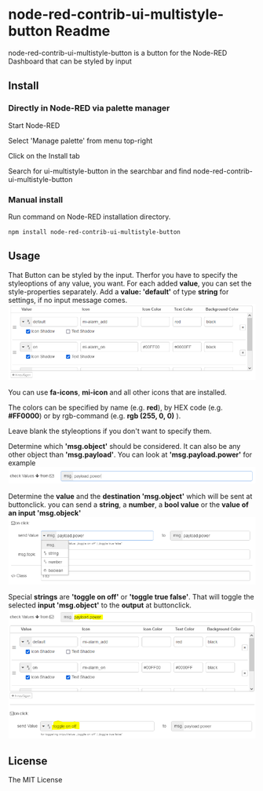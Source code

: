 # node-red-contrib-ui-multistyle-button Readme
node-red-contrib-ui-multistyle-button is a button for the Node-RED Dashboard that can be styled by input

## Install

### Directly in Node-RED via palette manager

Start Node-RED

Select 'Manage palette' from menu top-right

Click on the Install tab

Search for ui-multistyle-button in the searchbar and find node-red-contrib-ui-multistyle-button

### Manual install

Run command on Node-RED installation directory.

    npm install node-red-contrib-ui-multistyle-button

## Usage

That Button can be styled by the input. Therfor you have to specify the styleoptions of any value, you want.
For each added **value**, you can set the style-properties separately.
Add a **value: 'default'** of type **string** for settings, if no input message comes.
![values Example](https://raw.githubusercontent.com/icke1983/node-red-contrib-ui-multistyle-button/master/images/values.PNG)

You can use **fa-icons**, **mi-icon** and all other icons that are installed.

The colors can be specified by name (e.g. **red**), by HEX code (e.g. **#FF0000**) or by rgb-command (e.g. **rgb (255, 0, 0)** ).

Leave blank the styleoptions if you don't want to specify them.

Determine which **'msg.object'** should be considered.
It can also be any other object than **'msg.payload'**.
You can look at **'msg.payload.power'** for example
![msg_object Example](https://raw.githubusercontent.com/icke1983/node-red-contrib-ui-multistyle-button/master/images/msg_object.PNG)

Determine the **value** and the **destination 'msg.object'** which will be sent at buttonclick.
you can send a **string**, a **number**, a **bool value** or the **value of an input 'msg.objeck'**
![send_value Example](https://raw.githubusercontent.com/icke1983/node-red-contrib-ui-multistyle-button/master/images/send_value.PNG)

Special **strings** are **'toggle on off'** or **'toggle true false'**.
That will toggle the selected **input 'msg.object'** to the **output** at buttonclick.
![special_strings Example](https://raw.githubusercontent.com/icke1983/node-red-contrib-ui-multistyle-button/master/images/special_strings.PNG)

## License

The MIT License
